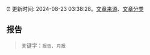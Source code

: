 :alarm_clock: 更新时间: 2024-08-23 03:38:28。[文章来源](/README.md)、[文章分类](/TAGS.md)

## 报告


> 关键字：`报告`、`月报`



